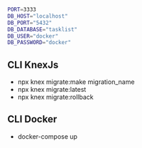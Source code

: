 
``` bash
PORT=3333
DB_HOST="localhost"
DB_PORT="5432"
DB_DATABASE="tasklist"
DB_USER="docker"
DB_PASSWORD="docker"
```


## CLI KnexJs
- npx knex migrate:make migration_name
- npx knex migrate:latest
- npx knex migrate:rollback

## CLI Docker
- docker-compose up
